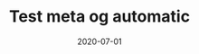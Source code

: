 ---
title: Test meta og automatic
date: 2020-07-01
description: This is a test post.
tags:
  - test
  - post
---